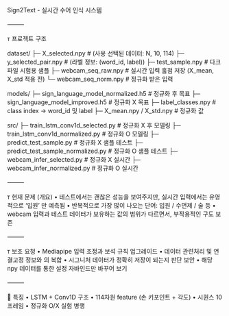 Sign2Text - 실시간 수어 인식 시스템


⸻

ᴛ 프로젝트 구조

dataset/
  ├─ X_selected.npy            # (사용 선택된 데이터: N, 10, 114)
  ├─ y_selected_pair.npy       # (라벨 정보: (word_id, label))
  ├─ test_sample.npy           # 다크파일 시험용 샘플
  ├─ webcam_seq_raw.npy        # 실시간 입력 훌점 저장 (X_mean, X_std 적용 전)
  └─ webcam_seq_norm.npy       # 정규화 받은 입력

models/
  ├─ sign_language_model_normalized.h5  # 정규화 후 목표
  ├─ sign_language_model_improved.h5    # 정규화 X 목표
  ├─ label_classes.npy         # class index → word_id 및 label
  ├─ X_mean.npy / X_std.npy    # 정규화 값

src/
  ├─ train_lstm_conv1d_selected.py      # 정규화 X 후 모델링
  ├─ train_lstm_conv1d_normalized.py    # 정규화 O 모델링
  ├─ predict_test_sample.py             # 정규화 X 샘플 테스트
  ├─ predict_test_sample_normalized.py  # 정규화 O 샘플 테스트
  ├─ webcam_infer_selected.py           # 정규화 X 실시간
  ├─ webcam_infer_normalized.py         # 정규화 O 실시간


⸻

ᴛ 현재 문제 (개요)
	•	테스트에서는 괜찮은 성능을 보여주지만, 실시간 입력에서는 유영적으로 ‘입원’ 만 예측됨
	•	반복적으로 가장 많이 나오는 단어: 입원 / 수면제 / 술 등
	•	webcam 입력과 테스트 데이터가 보유하는 값의 범위가 다르면서, 부작용적인 구도 보존


⸻

ᴛ 보조 요청
	•	Mediapipe 입력 조정과 보석 규칙 업그레이드
	•	데이터 관련처리 및 연결고정 정보와 의 복합
	•	시그니처 데이터가 정확히 저장이 되는지 판단 보안
	•	해당 npy 데이터를 통한 설정 자바인드만 바꾸어 보기

⸻

📎 특징
	•	LSTM + Conv1D 구조
	•	114차원 feature (손 키포인트 + 각도)
	•	시퀀스 10 프레임
	•	정규화 O/X 실험 병행